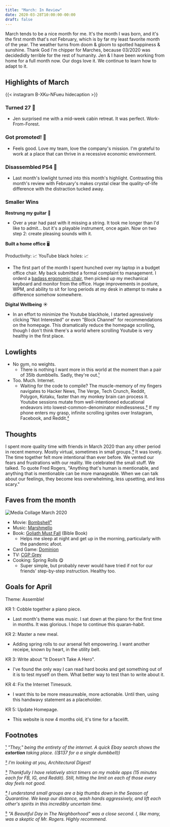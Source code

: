 ```yaml
---
title: "March: In Review"
date: 2020-03-28T10:00:00-00:00
draft: false
---
```


March tends to be a nice month for me. It's the month I was born, and it's the first month that's _not_ February, which is by far my least favorite month of the year. The weather turns from doom & gloom to spotted happiness & sunshine. Thank God I'm chipper for Marches, because 03/2020 was decidedidly terrible for the rest of humanity. Jen & I have been working from home for a full month now. Our dogs love it. We continue to learn how to adapt to it.

## Highlights of March

{{< instagram B-XKu-NFueu hidecaption >}}

### Turned 27 🎉

- Jen surprised me with a mid-week cabin retreat. It was perfect. Work-From-Forest.

### Got promoted! 🎉

- Feels good. Love my team, love the company's mission. I'm grateful to work at a place that can thrive in a recessive economic environment.

### Disassembled PS4 🔏

- Last month's lowlight turned into this month's highlight. Contrasting this month's review with February's makes crystal clear the quality-of-life difference with the distraction tucked away.

### Smaller Wins

**Restrung my guitar** 🎸

- Over a year had past with it missing a string. It took me longer than I'd like to admit... but it's a playable instrument, once again. Now on two step 2: create pleasing sounds with it.

**Built a home office** 🖥

Productivity: 📈 YouTube black holes: 📈

- The first part of the month I spent hunched over my laptop in a budget office chair. My back submitted a formal complaint to management. I orderd a [badass ergonomic chair](https://slickdeals.net/f/13916387-workpro-quantum-9000-mesh-multifunction-ergonomic-mid-back-chair-black-209-tax-free-shipping?src=frontpage), then picked up my mechanical keyboard and monitor from the office. Huge improvements in posture, WPM, and ability to sit for long periods at my desk in attempt to make a difference somehow somewhere.

**Digital Wellbeing** ☀️

- In an effort to minimize the Youtube blackhole, I started agressively clicking "Not Interested" or even "Block Channel" for recommendations on the homepage. This dramatically reduce the homepage scrolling, though I don't think there's a world where scrolling Youtube is very healthy in the first place.

## Lowlights

- No gym, no weights.
  - There is nothing I want more in this world at the moment than a pair of 35lb dumbbells. Sadly, they're out.[¹](#1)
- Too. Much. Internet.
  - Waiting for the code to compile? The muscle-memory of my fingers navigates to Hacker News, The Verge, Tech Crunch, Reddit, Polygon, Kotaku, faster than my monkey brain can process it. Youtube sessions mutate from well-intentioned educational endeavors into lowest-common-denominator mindlessness.[²](#2) If my phone enters my grasp, infinite scrolling ignites over Instagram, Facebook, and Reddit.[³](#3)

## Thoughts

I spent more quality time with friends in March 2020 than any other period in recent memory. Mostly virtual, sometimes in small groups.[⁴](#4) It was lovely. The time together felt more intentional than ever before. We vented our fears and frustrations with our reality. We celebrated the small stuff. We talked. To quote Fred Rogers, "Anything that's human is mentionable, and anything that is mentionable can be more manageable. When we can talk about our feelings, they become less overwhelming, less upsetting, and less scary."

## Faves from the month

![Media Collage March 2020](/images/2020-march/media_collage_march.png)

- Movie: [Bombshell](https://www.youtube.com/watch?v=B2G9-KhBek8)[⁵](#5)
- Music: [Marshmello](https://www.youtube.com/watch?v=A57B7B6w3kw)
- Book: [Goliath Must Fall](https://www.amazon.com/dp/B01MYLUMR8/ref=dp-kindle-redirect?_encoding=UTF8&btkr=1) (Bible Book)
  - Helps me sleep at night and get up in the morning, particularly with the pandemic afoot.
- Card Game: [Dominion](https://boardgamegeek.com/boardgame/36218/dominion)
- TV: [CGP Grey](https://www.youtube.com/watch?v=NVGuFdX5guE)
- Cooking: Spring Rolls 😋
  - Super simple, but probably never would have tried if not for our friends' step-by-step instruction. Healthy too.

## Goals for April

Theme: Assemble!

KR 1: Cobble together a piano piece.

- Last month's theme was _music_. I sat down at the piano for the first time in months. It was glorious. I hope to continue this quaran-habit.

KR 2: Master a new meal.

- Adding spring rolls to our arsenal felt empowering. I want another receipe, known by heart, in the utility belt.

KR 3: Write about "It Doesn't Take A Hero".

- I've found the only way I can read hard books and get something out of it is to test myself on them. What better way to test than to write about it.

KR 4: Fix the Internet Timesuck.

- I want this to be more measureable, more actionable. Until then, using this handwavy statement as a placeholder.

KR 5: Update Homepage.

- This website is now 4 months old, it's time for a facelift.

## Footnotes

[¹](#1) _"They," being the entirety of the internet. A quick Ebay search shows the **extortion** taking place. (($137 for a a single dumbbell))_

[²](#2) _I'm looking at you, Architectural Digest!_

[³](#3) _Thankfully I have relatively strict timers on my mobile apps (15 minutes each for FB, IG, and Reddit). Still, hitting the limit on each of those every day feels not good._

[⁴](#4) _I understand small groups are a big thumbs down in the Season of Quarantine. We keep our distance, wash hands aggressively, and lift each other's spirits in this incredibly uncertain time._

[⁵](#5) _"A Beautiful Day in The Neighborhood" was a close second. I, like many, was a skeptic of Mr. Rogers. Highly recommend._
